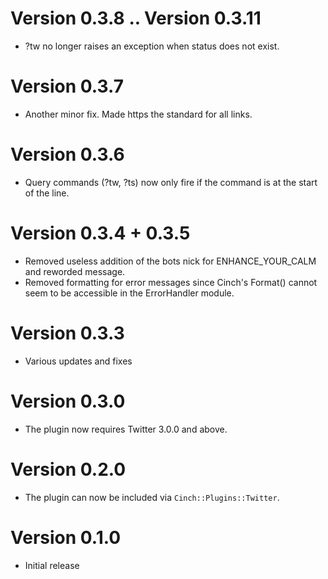 # Version 0.3.8 .. Version 0.3.11
  * ?tw <nick> no longer raises an exception when status does not exist.

# Version 0.3.7
  * Another minor fix. Made https the standard for all links.

# Version 0.3.6
  * Query commands (?tw, ?ts) now only fire if the command is at the start of the line.

# Version 0.3.4 + 0.3.5
  * Removed useless addition of the bots nick for ENHANCE_YOUR_CALM and reworded message.
  * Removed formatting for error messages since Cinch's Format() cannot seem to be accessible in the ErrorHandler module.

# Version 0.3.3
  * Various updates and fixes

# Version 0.3.0
  * The plugin now requires Twitter 3.0.0 and above.

# Version 0.2.0
  * The plugin can now be included via `Cinch::Plugins::Twitter`.

# Version 0.1.0
  * Initial release
